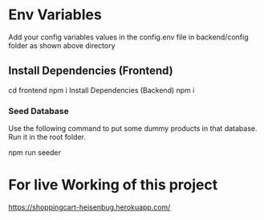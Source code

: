 

# Env Variables
Add your config variables values in the config.env file in backend/config folder as shown above directory

## Install Dependencies (Frontend)
cd frontend
npm i
Install Dependencies (Backend)
npm i

### Seed Database
Use the following command to put some dummy products in that database. Run it in the root folder.

npm run seeder


# For live Working of this project 

https://shoppingcart-heisenbug.herokuapp.com/
